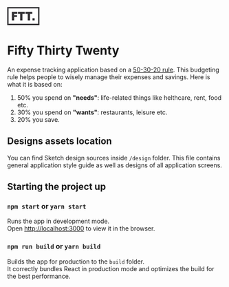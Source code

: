 <img src="https://raw.githubusercontent.com/molefrog/fifty-thirty-twenty/master/design/ftt-logo.png" data-canonical-src="https://raw.githubusercontent.com/molefrog/fifty-thirty-twenty/master/design/ftt-logo.png" width="75" />

Fifty Thirty Twenty
===================
An expense tracking application based on a [50-30-20 rule](https://www.thebalance.com/the-50-30-20-rule-of-thumb-453922).
This budgeting rule helps people to wisely manage their expenses and savings. Here is what it is based on:
  1. 50% you spend on **"needs"**: life-related things like helthcare, rent, food etc.
  2. 30% you spend on **"wants"**: restaurants, leisure etc.
  3. 20% you save.
  
## Designs assets location
You can find Sketch design sources inside `/design` folder. This file contains general application
style guide as well as designs of all application screens.

## Starting the project up

### `npm start` or `yarn start`

Runs the app in development mode.<br>
Open [http://localhost:3000](http://localhost:3000) to view it in the browser.

### `npm run build` or `yarn build`

Builds the app for production to the `build` folder.<br>
It correctly bundles React in production mode and optimizes the build for the best performance.
